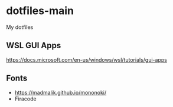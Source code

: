 # dotfiles-main

My dotfiles

## WSL GUI Apps

https://docs.microsoft.com/en-us/windows/wsl/tutorials/gui-apps

## Fonts

- https://madmalik.github.io/mononoki/
- Firacode

